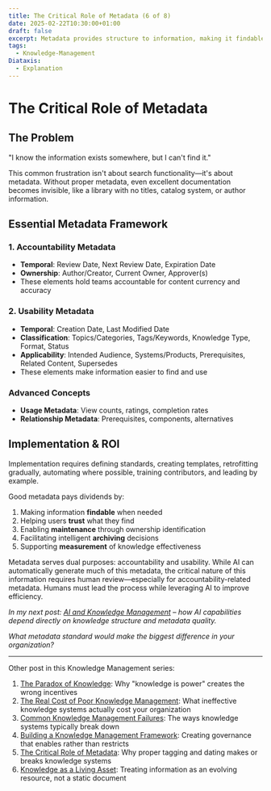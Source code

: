 ```yaml
---
title: The Critical Role of Metadata (6 of 8)
date: 2025-02-22T10:30:00+01:00
draft: false
excerpt: Metadata provides structure to information, making it findable and trustworthy. It enables accountability in knowledge management and can be enhanced through AI assistance with human oversight.
tags:
  - Knowledge-Management
Diataxis:
  - Explanation
---
```

# The Critical Role of Metadata


## The Problem

"I know the information exists somewhere, but I can't find it."

This common frustration isn't about search functionality—it's about metadata. Without proper metadata, even excellent documentation becomes invisible, like a library with no titles, catalog system, or author information.

## Essential Metadata Framework

### 1. Accountability Metadata

- **Temporal**: Review Date, Next Review Date, Expiration Date
- **Ownership**: Author/Creator, Current Owner, Approver(s)
- These elements hold teams accountable for content currency and accuracy

### 2. Usability Metadata

- **Temporal**: Creation Date, Last Modified Date
- **Classification**: Topics/Categories, Tags/Keywords, Knowledge Type, Format, Status
- **Applicability**: Intended Audience, Systems/Products, Prerequisites, Related Content, Supersedes
- These elements make information easier to find and use

### Advanced Concepts

- **Usage Metadata**: View counts, ratings, completion rates
- **Relationship Metadata**: Prerequisites, components, alternatives

## Implementation & ROI

Implementation requires defining standards, creating templates, retrofitting gradually, automating where possible, training contributors, and leading by example.

Good metadata pays dividends by:

1. Making information **findable** when needed
2. Helping users **trust** what they find
3. Enabling **maintenance** through ownership identification
4. Facilitating intelligent **archiving** decisions
5. Supporting **measurement** of knowledge effectiveness

Metadata serves dual purposes: accountability and usability. While AI can automatically generate much of this metadata, the critical nature of this information requires human review—especially for accountability-related metadata. Humans must lead the process while leveraging AI to improve efficiency.

_In my next post: [AI and Knowledge Management](posts/km6) – how AI capabilities depend directly on knowledge structure and metadata quality._

_What metadata standard would make the biggest difference in your organization?_




---

Other post in this Knowledge Management series:
1. [The Paradox of Knowledge](/posts/km1): Why "knowledge is power" creates the wrong incentives
2. [The Real Cost of Poor Knowledge Management](/posts/km2): What ineffective knowledge systems actually cost your organization
3. [Common Knowledge Management Failures](/posts/km3): The ways knowledge systems typically break down
4. [Building a Knowledge Management Framework](/posts/km4): Creating governance that enables rather than restricts
5. [The Critical Role of Metadata](/posts/km5): Why proper tagging and dating makes or breaks knowledge systems
6. [Knowledge as a Living Asset](/posts/km7): Treating information as an evolving resource, not a static document